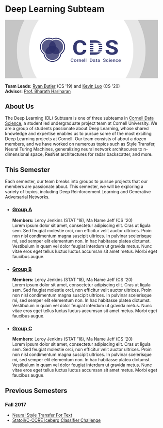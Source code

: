 # Deep Learning Subteam

[![Cornell Data Science Logo](images/CDS-banner.png)](cornelldata.science)


**Team Leads:** [Ryan Butler](https://github.com/TheButlah) (CS '19) and [Kevin Luo](https://github.com/KevLuo) (CS '20)  
**Advisor:** [Prof. Bharath Hariharan](http://home.bharathh.info)

## About Us
The Deep Learning (DL) Subteam is one of three subteams in [Cornell Data Science](cornelldata.science), a student led undergraduate project team at Cornell University. We are a group of students passionate about Deep Learning, whose shared knowledge and expertise enables us to pursue some of the most exciting Deep Learning projects at Cornell. Our team consists of about a dozen members, and we have worked on numerous topics such as Style Transfer, Neural Turing Machines, generalizing neural network architecures to n-dimensional space, ResNet architectures for radar backscatter, and more.

## This Semester
Each semester, our team breaks into groups to pursue projects that our members are passionate about. This semester, we will be exploring a variety of topics, including Deep Reinforcement Learning and Generative Adversarial Networks.

* ### [**Group A**](https://github.com/CornellDataScience/GroupA)

  **Members:** Leroy Jenkins (STAT '18), Ma Name Jeff (CS '20)   
  Lorem ipsum dolor sit amet, consectetur adipiscing elit. Cras ut ligula sem. Sed feugiat molestie orci, non efficitur velit auctor ultrices. Proin non nisl condimentum magna suscipit ultrices. In pulvinar scelerisque mi, sed semper elit elementum non. In hac habitasse platea dictumst. Vestibulum in quam vel dolor feugiat interdum ut gravida metus. Nunc vitae eros eget tellus luctus luctus accumsan sit amet metus. Morbi eget faucibus augue.
  
* ### [**Group B**](https://github.com/CornellDataScience/GroupB)

  **Members:** Leroy Jenkins (STAT '18), Ma Name Jeff (CS '20)   
  Lorem ipsum dolor sit amet, consectetur adipiscing elit. Cras ut ligula sem. Sed feugiat molestie orci, non efficitur velit auctor ultrices. Proin non nisl condimentum magna suscipit ultrices. In pulvinar scelerisque mi, sed semper elit elementum non. In hac habitasse platea dictumst. Vestibulum in quam vel dolor feugiat interdum ut gravida metus. Nunc vitae eros eget tellus luctus luctus accumsan sit amet metus. Morbi eget faucibus augue.
  
* ### [**Group C**](https://github.com/CornellDataScience/GroupC)

  **Members:** Leroy Jenkins (STAT '18), Ma Name Jeff (CS '20)   
  Lorem ipsum dolor sit amet, consectetur adipiscing elit. Cras ut ligula sem. Sed feugiat molestie orci, non efficitur velit auctor ultrices. Proin non nisl condimentum magna suscipit ultrices. In pulvinar scelerisque mi, sed semper elit elementum non. In hac habitasse platea dictumst. Vestibulum in quam vel dolor feugiat interdum ut gravida metus. Nunc vitae eros eget tellus luctus luctus accumsan sit amet metus. Morbi eget faucibus augue.

## Previous Semesters
### Fall 2017
* [Neural Style Transfer For Text](https://github.com/CornellDataScience/NLP_Research-FA17/tree/master/dl_style_transfer)
* [Statoil/C-CORE Iceberg Classifier Challenge](https://github.com/CornellDataScience/Kaggle-FA17/tree/master/iceberg)
